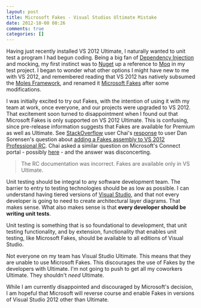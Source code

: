 ```yaml
---
layout: post
title: Microsoft Fakes - Visual Studios Ultimate Mistake
date: 2012-10-08 00:26
comments: true
categories: []
---
```

Having just recently installed VS 2012 Ultimate, I naturally wanted to unit test a program I had begun coding. Being a big fan of <a href="http://en.wikipedia.org/wiki/Dependency_injection" title="Dependency Injection" target="_blank">Dependency Injection</a> and mocking, my first instinct was to <a href="http://nuget.org/" title="NuGet is a Visual Studio extension that makes it easy to install and update third-party libraries and tools in Visual Studio." target="_blank">Nuget</a> up a reference to <a href="http://code.google.com/p/moq/" title="The simplest mocking library for .NET and Silverlight" target="_blank">Moq</a> in my test project. I began to wonder what other options I might have new to me with VS 2012, and remembered reading that VS 2012 has natively subsumed the <a href="http://research.microsoft.com/en-us/projects/moles/" title="Moles is a lightweight framework for test stubs and detours in .NET that is based on delegates." target="_blank">Moles Framework</a>, and renamed it <a href="http://msdn.microsoft.com/en-us/library/hh549175(v=vs.110).aspx" title="Microsoft Fakes help you isolate the code you are testing by replacing other parts of the application with stubs or shims." target="_blank">Microsoft Fakes</a> after some modifications.

I was initially excited to try out Fakes, with the intention of using it with my team at work, once everyone, and our projects were upgraded to VS 2012. That excitement soon turned to disappointment when I found out that Microsoft Fakes is only supported on VS 2012 Ultimate. This is confusing, since pre-release information suggests that Fakes are available for Premium as well as Ultimate. See <a href="http://stackoverflow.com/" target="_blank">StackOverflow</a> user Chai's <a href="http://stackoverflow.com/a/11192269/444610" target="_blank">response</a> to user Dan Sorensen's question about <a href="http://stackoverflow.com/questions/11009332/how-do-i-add-a-fakes-assembly-in-vs-2012-professional-rc" target="_blank">adding a Fakes assembly to VS 2012 Professional RC</a>. Chai asked a similar question on Microsoft's Connect portal - possibly <a href="http://connect.microsoft.com/VisualStudio/feedback/details/746742/fakes-framework-is-not-available-in-vs12-premium" target="_blank">here</a> - and the answer was disconcerting.

<blockquote>The RC documentation was incorrect. Fakes are available only in VS Ultimate.</blockquote>

Unit testing should be integral to any software development team. The barrier to entry to testing technologies should be as low as possible. I can understand having tiered versions of <a href="http://www.microsoft.com/visualstudio/eng/products/compare" title="Compare editions of Visual Studio" target="_blank">Visual Studio</a>, and that not every developer is going to need to create architectural layer diagrams. That makes sense. What also makes sense is that <strong>every developer should be writing unit tests</strong>. 

Unit testing is something that is so foundational to development, that unit testing functionality, and by extension, functionality that enables unit testing, like Microsoft Fakes, should be available to all editions of Visual Studio.

Not everyone on my team has Visual Studio Ultimate. This means that they are unable to use Microsoft Fakes. This discourages the use of Fakes by the developers with Ultimate. I'm not going to push to get all my coworkers Ultimate. They shouldn't <em>need</em> Ultimate.

While I am currently disappointed and discouraged by Microsoft's decision, I am hopeful that Microsoft will reverse course and enable Fakes in versions of Visual Studio 2012 other than Ultimate.
